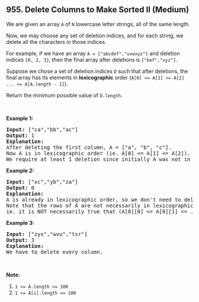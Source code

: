 ## 955. Delete Columns to Make Sorted II (Medium)

<p>We are given an array&nbsp;<code>A</code> of <code>N</code> lowercase letter strings, all of the same length.</p>

<p>Now, we may choose any set of deletion indices, and for each string, we delete all the characters in those indices.</p>

<p>For example, if we have an array <code>A = [&quot;abcdef&quot;,&quot;uvwxyz&quot;]</code> and deletion indices <code>{0, 2, 3}</code>, then the final array after deletions is <code>[&quot;bef&quot;,&quot;vyz&quot;]</code>.</p>

<p>Suppose we chose a set of deletion indices <code>D</code> such that after deletions, the final array has its elements in <strong>lexicographic</strong> order (<code>A[0] &lt;= A[1] &lt;= A[2] ... &lt;= A[A.length - 1]</code>).</p>

<p>Return the minimum possible value of <code>D.length</code>.</p>

<p>&nbsp;</p>

<div>
<div>
<ol>
</ol>
</div>
</div>

<div>
<p><strong>Example 1:</strong></p>

<pre>
<strong>Input: </strong><span id="example-input-1-1">[&quot;ca&quot;,&quot;bb&quot;,&quot;ac&quot;]</span>
<strong>Output: </strong><span id="example-output-1">1</span>
<strong>Explanation: </strong>
After deleting the first column, A = [&quot;a&quot;, &quot;b&quot;, &quot;c&quot;].
Now A is in lexicographic order (ie. A[0] &lt;= A[1] &lt;= A[2]).
We require at least 1 deletion since initially A was not in lexicographic order, so the answer is 1.
</pre>

<div>
<p><strong>Example 2:</strong></p>

<pre>
<strong>Input: </strong><span>[&quot;xc&quot;,&quot;yb&quot;,&quot;za&quot;]</span>
<strong>Output: </strong><span id="example-output-2">0</span>
<strong>Explanation: </strong>
A is already in lexicographic order, so we don&#39;t need to delete anything.
Note that the rows of A are not necessarily in lexicographic order:
ie. it is NOT necessarily true that (A[0][0] &lt;= A[0][1] &lt;= ...)
</pre>

<div>
<p><strong>Example 3:</strong></p>

<pre>
<strong>Input: </strong><span id="example-input-3-1">[&quot;zyx&quot;,&quot;wvu&quot;,&quot;tsr&quot;]</span>
<strong>Output: </strong><span id="example-output-3">3</span>
<strong>Explanation: </strong>
We have to delete every column.
</pre>

<p>&nbsp;</p>

<div>
<div>
<p><strong>Note:</strong></p>

<ol>
	<li><code>1 &lt;= A.length &lt;= 100</code></li>
	<li><code>1 &lt;= A[i].length &lt;= 100</code></li>
</ol>
</div>
</div>
</div>
</div>
</div>
